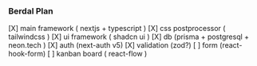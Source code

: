 ### Berdal Plan

[X] main framework ( nextjs + typescript )
[X] css postprocessor ( tailwindcss )
[X] ui framework ( shadcn ui )
[X] db (prisma + postgresql + neon.tech )
[X] auth (next-auth v5)
[X] validation (zod?)
[ ] form (react-hook-form)
[ ] kanban board ( react-flow )
